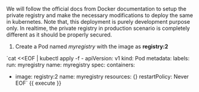 We will follow the official docs from Docker documentation to setup the private registry and make the necessary modifications to deploy the same in kubernetes. Note that, this deployment is purely development purpose only. In realtime, the private registry in production scenario is completely different as it should be properly secured.

1. Create a Pod named *myregistry* with the image as **registry:2**

`cat <<EOF | kubectl apply -f -
apiVersion: v1
kind: Pod
metadata:
  labels:
    run: myregistry
  name: myregistry
spec:
  containers:
  - image: registry:2
    name: myregistry
    resources: {}
  restartPolicy: Never
EOF` {{ execute }}
